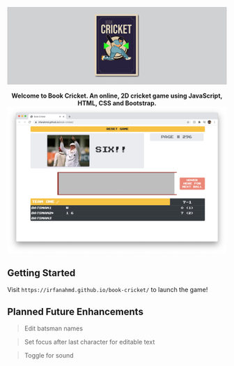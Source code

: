 <p align="center">
  <img src="title.png"/>
</p>

<p align="center">
  <strong>Welcome to Book Cricket. An online, 2D cricket game using JavaScript, HTML, CSS and Bootstrap.</strong>

  <img width="704" alt="Game screenshot" src="screenshot.png">
</p>

## Getting Started

Visit `https://irfanahmd.github.io/book-cricket/` to launch the game!

## Planned Future Enhancements

> Edit batsman names

> Set focus after last character for editable text

> Toggle for sound







